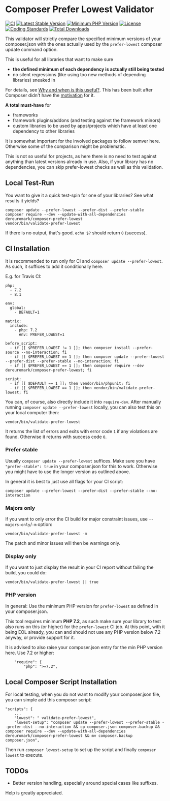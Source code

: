 # Composer Prefer Lowest Validator
[![CI](https://github.com/dereuromark/composer-prefer-lowest/actions/workflows/ci.yml/badge.svg)](https://github.com/dereuromark/composer-prefer-lowest/actions/workflows/ci.yml)
[![Latest Stable Version](https://poser.pugx.org/dereuromark/composer-prefer-lowest/v/stable.svg)](https://packagist.org/packages/dereuromark/composer-prefer-lowest)
[![Minimum PHP Version](http://img.shields.io/badge/php-%3E%3D%207.2-8892BF.svg)](https://php.net/)
[![License](https://poser.pugx.org/dereuromark/composer-prefer-lowest/license.svg)](https://packagist.org/packages/dereuromark/composer-prefer-lowest)
[![Coding Standards](https://img.shields.io/badge/cs-PSR--2--R-yellow.svg)](https://github.com/php-fig-rectified/fig-rectified-standards)
[![Total Downloads](https://poser.pugx.org/dereuromark/composer-prefer-lowest/d/total.svg)](https://packagist.org/packages/dereuromark/composer-prefer-lowest)

This validator will strictly compare the specified minimum versions of your composer.json with the ones actually used by the `prefer-lowest` composer update command option.

This is useful for all libraries that want to make sure
- **the defined minimum of each dependency is actually still being tested**
- no silent regressions (like using too new methods of depending libraries) sneaked in

For details, see [Why and when is this useful?](https://www.dereuromark.de/2019/01/04/test-composer-dependencies-with-prefer-lowest).
This has been built after Composer didn't have the [motivation](https://github.com/composer/composer/issues/7849) for it.

**A total must-have** for
- frameworks
- framework plugins/addons (and testing against the framework minors)
- custom libraries to be used by apps/projects which have at least one dependency to other libraries

It is somewhat important for the involved packages to follow semver here. Otherwise some of the comparison might be problematic.

This is not so useful for projects, as here there is no need to test against anything than latest versions already in use.
Also, if your library has no dependencies, you can skip prefer-lowest checks as well as this validation.

## Local Test-Run
You want to give it a quick test-spin for one of your libraries? See what results it yields?
```
composer update --prefer-lowest --prefer-dist --prefer-stable
composer require --dev --update-with-all-dependencies dereuromark/composer-prefer-lowest
vendor/bin/validate-prefer-lowest
```
If there is no output, that's good. `echo $?` should return `0` (success).

## CI Installation
It is recommended to run only for CI and `composer update --prefer-lowest`.
As such, it suffices to add it conditionally here.

E.g. for Travis CI:
```
php:
  - 7.2
  - 8.1

env:
  global:
    - DEFAULT=1

matrix:
  include:
    - php: 7.2
      env: PREFER_LOWEST=1

before_script:
  - if [[ $PREFER_LOWEST != 1 ]]; then composer install --prefer-source --no-interaction; fi
  - if [[ $PREFER_LOWEST == 1 ]]; then composer update --prefer-lowest --prefer-dist --prefer-stable --no-interaction; fi
  - if [[ $PREFER_LOWEST == 1 ]]; then composer require --dev dereuromark/composer-prefer-lowest; fi

script:
  - if [[ $DEFAULT == 1 ]]; then vendor/bin/phpunit; fi
  - if [[ $PREFER_LOWEST == 1 ]]; then vendor/bin/validate-prefer-lowest; fi
```

You can, of course, also directly include it into `require-dev`.
After manually running `composer update --prefer-lowest` locally, you can also test this on your local computer then:
```
vendor/bin/validate-prefer-lowest
```

It returns the list of errors and exits with error code `1` if any violations are found.
Otherwise it returns with success code `0`.

### Prefer stable
Usually `composer update --prefer-lowest` suffices.
Make sure you have `"prefer-stable": true` in your composer.json for this to work.
Otherwise you might have to use the longer version as outlined above.

In general it is best to just use all flags for your CI script:
```
composer update --prefer-lowest --prefer-dist --prefer-stable --no-interaction
```

### Majors only
If you want to only error the CI build for major constraint issues, use `--majors-only`/`-m` option:
```
vendor/bin/validate-prefer-lowest -m
```
The patch and minor issues will then be warnings only.

### Display only
If you want to just display the result in your CI report without failing the build, you could do:
```
vendor/bin/validate-prefer-lowest || true
```

### PHP version
In general: Use the minimum PHP version for `prefer-lowest` as defined in your composer.json.

This tool requires minimum **PHP 7.2**, as such make sure your library to test also runs on this (or higher) for the `prefer-lowest` CI job.
At this point, with it being EOL already, you can and should not use any PHP version below 7.2 anyway, or provide support for it.

It is advised to also raise your composer.json entry for the min PHP version here. Use 7.2 or higher:
```
    "require": {
        "php": ">=7.2",
```

## Local Composer Script Installation
For local testing, when you do not want to modify your composer.json file, you can simple add this composer script:
```
"scripts": {
    ...
    "lowest": " validate-prefer-lowest",
    "lowest-setup": "composer update --prefer-lowest --prefer-stable --prefer-dist --no-interaction && cp composer.json composer.backup && composer require --dev --update-with-all-dependencies dereuromark/composer-prefer-lowest && mv composer.backup composer.json",
```

Then run `composer lowest-setup` to set up the script and finally `composer lowest` to execute.

## TODOs
- Better version handling, especially around special cases like suffixes.

Help is greatly appreciated.
